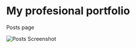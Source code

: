 # My profesional portfolio

Posts page 

![Posts Screenshot](https://www.dropbox.com/s/rm56hwb62ndb5i9/Screenshot%202014-01-24%2012.31.59.png "Posts ScreenShot")


